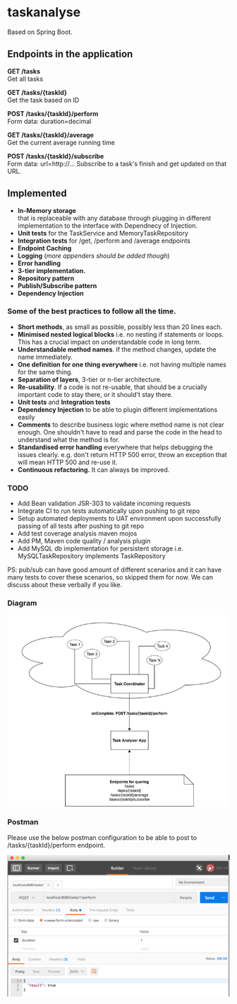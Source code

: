 # taskanalyse

Based on Spring Boot.

## Endpoints in the application

**GET /tasks**  
Get all tasks

**GET /tasks/{taskId}**  
Get the task based on ID

**POST /tasks/{taskId}/perform**  
Form data: duration=decimal  

**GET /tasks/{taskId}/average**  
Get the current average running time
 
**POST /tasks/{taskId}/subscribe**  
Form data: url=http://...
  Subscribe to a task's finish and get updated on that URL.
 
 ## Implemented
 - **In-Memory storage**  
    that is replaceable with any database through plugging in different implementation to the interface with Dependnecy of Injection.
 - **Unit tests** for the TaskService and MemoryTaskRepository
 - **Integration tests** for /get, /perform and /average endpoints
 - **Endpoint Caching**
 - **Logging** (*more appenders should be added though*)
 - **Error handling**
 - **3-tier implementation.**
 - **Repository pattern**
 - **Publish/Subscribe pattern**
 - **Dependency Injection**
 
 ### Some of the best practices to follow all the time.
 
 - **Short methods**, as small as possible, possibly less than 20 lines each.
 - **Minimised nested logical blocks** i.e. no nesting if statements or loops.  
    This has a crucial impact on understandable code in long term.
 - **Understandable method names**. If the method changes, update the name immediately.
 - **One definition for one thing everywhere** i.e. not having multiple names for the same thing.
 - **Separation of layers**, 3-tier or n-tier architecture.
 - **Re-usability**. If a code is not re-usable, that should be a crucially important code to stay there, or it should't stay there.
 - **Unit tests** and **Integration tests**
 - **Dependency Injection** to be able to plugin different implementations easily
 - **Comments** to describe business logic where method name is not clear enough. One shouldn't have to read and parse the code in the head to understand what the method is for.
 - **Standardised error handling** everywhere that helps debugging the issues clearly. e.g. don't return HTTP 500 error, throw an exception that will mean HTTP 500 and re-use it.
 - **Continuous refactoring.** It can always be improved.
 
 ### TODO
 - Add Bean validation JSR-303 to validate incoming requests
 - Integrate CI to run tests automatically upon pushing to git repo
 - Setup automated deployments to UAT environment upon successfully passing of all tests after pushing to git repo
 - Add test coverage analysis maven mojos
 - Add PM, Maven code quality  / analysis plugin
 - Add MySQL db implementation for persistent storage i.e. MySQLTaskRepository implements TaskRepository 

PS: pub/sub can have good amount of different scenarios and it can have many tests to cover these scenarios, so skipped them for now. We can discuss about these verbally if you like.
 
 
 ### Diagram
 
 ![Diagram](/_docs/diagram.png)
 
 ### Postman
 Please use the below postman configuration to be able to post to /tasks/{taskId}/perform endpoint.
 
 ![Diagram](/_docs/postman.png)
 
